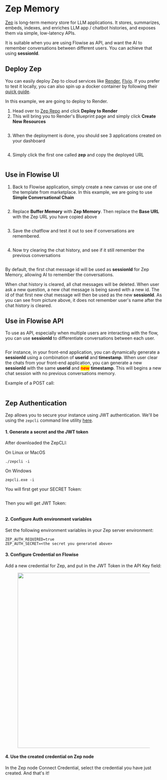 # Zep Memory

[Zep](https://github.com/getzep/zep) is long-term memory store for LLM applications. It stores, summarizes, embeds, indexes, and enriches LLM app / chatbot histories, and exposes them via simple, low-latency APIs.

It is suitable when you are using Flowise as API, and want the AI to remember conversations between different users. You can achieve that using **sessionId**.

## Deploy Zep

You can easily deploy Zep to cloud services like [Render](https://render.com/), [Flyio](https://fly.io/). If you prefer to test it locally, you can also spin up a docker container by following their [quick guide](https://github.com/getzep/zep#quick-start).

In this example, we are going to deploy to Render.

1. Head over to [Zep Repo](https://github.com/getzep/zep#quick-start) and click **Deploy to Render**
2. This will bring you to Render's Blueprint page and simply click **Create New Resources**

<figure><img src="../.gitbook/assets/image (21).png" alt=""><figcaption></figcaption></figure>

3. When the deployment is done, you should see 3 applications created on your dashboard

<figure><img src="../.gitbook/assets/image (1) (2).png" alt=""><figcaption></figcaption></figure>

4. Simply click the first one called **zep** and copy the deployed URL

<figure><img src="../.gitbook/assets/image (38) (1).png" alt=""><figcaption></figcaption></figure>

## Use in Flowise UI

1. Back to Flowise application, simply create a new canvas or use one of the template from marketplace. In this example, we are going to use **Simple Conversational Chain**

<figure><img src="../.gitbook/assets/Untitled (3) (1).png" alt=""><figcaption></figcaption></figure>

2. Replace **Buffer Memory** with **Zep Memory**. Then replace the **Base URL** with the Zep URL you have copied above

<figure><img src="../.gitbook/assets/Untitled (5).png" alt=""><figcaption></figcaption></figure>

3. Save the chatflow and test it out to see if conversations are remembered.

<figure><img src="../.gitbook/assets/image (27).png" alt=""><figcaption></figcaption></figure>

4. Now try clearing the chat history, and see if it still remember the previous conversations

<figure><img src="../.gitbook/assets/image (8) (1).png" alt=""><figcaption></figcaption></figure>

By default, the first chat message id will be used as **sessionId** for Zep Memory, allowing AI to remember the conversations.

When chat history is cleared, all chat messages will be deleted. When user ask a new question, a new chat message is being saved with a new id. The id of that first new chat message will then be used as the new **sessionId**. As you can see from picture above, it does not remember user's name after the chat history is cleared.

## Use in Flowise API

To use as API, especially when multiple users are interacting with the flow, you can use **sessionId** to differentiate conversations between each user.

<figure><img src="../.gitbook/assets/Untitled (1) (1).png" alt=""><figcaption></figcaption></figure>

For instance, in your front-end application, you can dynamically generate a **sessionId** using a combination of **userid** and **timestamp**. When user clear the chats from your front-end application, you can generate a new **sessionId** with the same **userid** and <mark style="color:red;">**new**</mark> **timestamp**. This will begins a new chat session with no previous conversations memory.

Example of a POST call:

<figure><img src="../.gitbook/assets/image (43).png" alt=""><figcaption></figcaption></figure>

## Zep Authentication

Zep allows you to secure your instance using JWT authentication. We'll be using the `zepcli` command line utility [here](https://github.com/getzep/zepcli/releases).

#### 1. Generate a secret and the JWT token <a href="#1-generate-a-secret-and-the-jwt-token" id="1-generate-a-secret-and-the-jwt-token"></a>

After downloaded the ZepCLI:

On Linux or MacOS

```
./zepcli -i
```

On Windows

```
zepcli.exe -i
```

You will first get your SECRET Token:

<figure><img src="../.gitbook/assets/image (1).png" alt=""><figcaption></figcaption></figure>

Then you will get JWT Token:

<figure><img src="../.gitbook/assets/image (1) (1).png" alt=""><figcaption></figcaption></figure>

#### 2. Configure Auth environment variables <a href="#2-configure-auth-environment-variables" id="2-configure-auth-environment-variables"></a>

Set the following environment variables in your Zep server environment:

```
ZEP_AUTH_REQUIRED=true
ZEP_AUTH_SECRET=<the secret you generated above>
```

#### 3. Configure Credential on Flowise <a href="#2-configure-auth-environment-variables" id="2-configure-auth-environment-variables"></a>

Add a new credential for Zep, and put in the JWT Token in the API Key field:

<figure><img src="../.gitbook/assets/image (2).png" alt="" width="563"><figcaption></figcaption></figure>

#### 4. Use the created credential on Zep node <a href="#2-configure-auth-environment-variables" id="2-configure-auth-environment-variables"></a>

In the Zep node Connect Credential, select the credential you have just created. And that's it!

<figure><img src="../.gitbook/assets/image (3).png" alt=""><figcaption></figcaption></figure>
